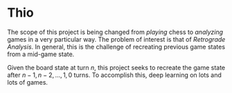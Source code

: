 # Thio

The scope of this project is being changed from *playing* chess to *analyzing* games in a very particular way.  The problem of interest is that of *Retrograde Analysis*.  In general, this is the challenge of recreating previous game states from a mid-game state.  

Given the board state at turn $n$, this project seeks to recreate the game state after $n-1,\, n-2, \, \dots,\, 1, \, 0$ turns.  To accomplish this, deep learning on lots and lots of games.
